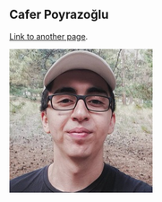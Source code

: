 ## Cafer Poyrazoğlu

[Link to another page](./_posts/another-page.html).

![Profile](https://raw.githubusercontent.com/CaferPoyrazoglu/caferpoyrazoglu.github.io/main/_images/profile.jpg)
